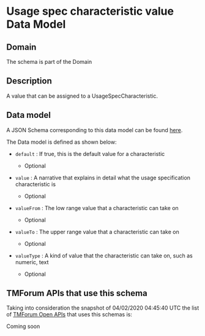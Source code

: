 # Usage spec characteristic value Data Model

## Domain

The  schema is part of the  Domain

## Description

A value that can be assigned to a UsageSpecCharacteristic.

## Data model

A JSON Schema corresponding to this data model can be found
[here](https://github.com/tmforum-rand/schemas/blob/candidates/Product/UsageSpecCharacteristicValue.schema.json).

The Data model is defined as shown below:
- `default` : If true, this is the default value for a characteristic

  - Optional

- `value` : A narrative that explains in detail what the usage specification characteristic is

  - Optional

- `valueFrom` : The low range value that a characteristic can take on

  - Optional

- `valueTo` : The upper range value that a characteristic can take on

  - Optional

- `valueType` : A kind of value that the characteristic can take on, such as numeric, text

  - Optional





## TMForum APIs that use this schema

Taking into consideration the snapshot of 04/02/2020 04:45:40 UTC the list of [TMForum Open APIs](https://www.tmforum.org/open-apis/) that uses this schemas is:

Coming soon